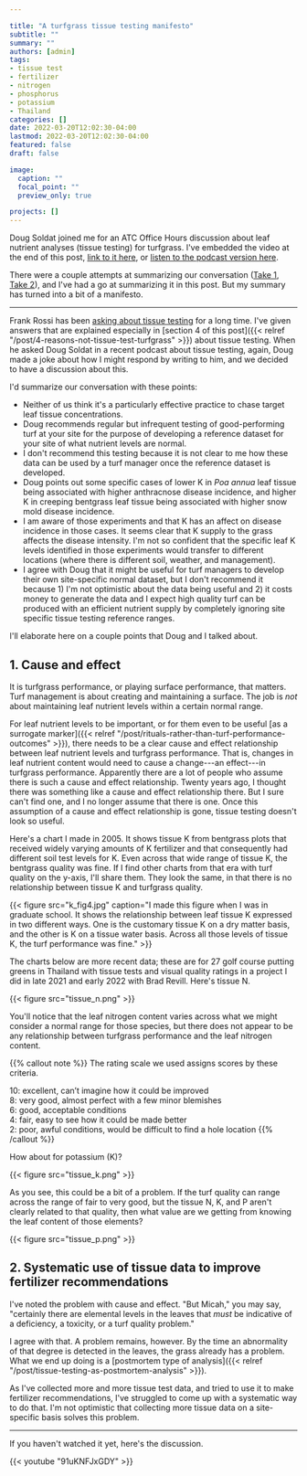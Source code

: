 ```yaml
---

title: "A turfgrass tissue testing manifesto"
subtitle: ""
summary: ""
authors: [admin]
tags: 
- tissue test
- fertilizer
- nitrogen
- phosphorus
- potassium
- Thailand
categories: []
date: 2022-03-20T12:02:30-04:00
lastmod: 2022-03-20T12:02:30-04:00
featured: false
draft: false

image:
  caption: ""
  focal_point: ""
  preview_only: true

projects: []
---
```


Doug Soldat joined me for an ATC Office Hours discussion about leaf nutrient analyses (tissue testing) for turfgrass. I've embedded the video at the end of this post, [link to it here](https://youtu.be/91uKNFJxGDY), or [listen to the podcast version here](https://share.transistor.fm/s/fa092ec6).

There were a couple attempts at summarizing our conversation ([Take 1](https://twitter.com/Carl_Schimenti/status/1503754539882659845), [Take 2](https://twitter.com/TurfTruth/status/1504063689204600834)), and I've had a go at summarizing it in this post. But my summary has turned into a bit of a manifesto.

---

Frank Rossi has been [asking about tissue testing](https://twitter.com/FrankSpeaks3/status/1503821881857740809) for a long time. I've given answers that are explained especially in [section 4 of this post]({{< relref "/post/4-reasons-not-tissue-test-turfgrass" >}}) about tissue testing. When he asked Doug Soldat in a recent podcast about tissue testing, again, Doug made a joke about how I might respond by writing to him, and we decided to have a discussion about this. 

I'd summarize our conversation with these points:

* Neither of us think it's a particularly effective practice to chase target leaf tissue concentrations.
* Doug recommends regular but infrequent testing of good-performing turf at your site for the purpose of developing a reference dataset for your site of what nutrient levels are normal.
* I don't recommend this testing because it is not clear to me how these data can be used by a turf manager once the reference dataset is developed.
* Doug points out some specific cases of lower K in *Poa annua* leaf tissue being associated with higher anthracnose disease incidence, and higher K in creeping bentgrass leaf tissue being associated with higher snow mold disease incidence.
* I am aware of those experiments and that K has an affect on disease incidence in those cases. It seems clear that K supply to the grass affects the disease intensity. I'm not so confident that the specific leaf K levels identified in those experiments would transfer to different locations (where there is different soil, weather, and management). 
* I agree with Doug that it might be useful for turf managers to develop their own site-specific normal dataset, but I don't recommend it because 1) I'm not optimistic about the data being useful and 2) it costs money to generate the data and I expect high quality turf can be produced with an efficient nutrient supply by completely ignoring site specific tissue testing reference ranges.

I'll elaborate here on a couple points that Doug and I talked about.

## 1. Cause and effect

It is turfgrass performance, or playing surface performance, that matters. Turf management is about creating and maintaining a surface. The job is *not* about maintaining leaf nutrient levels within a certain normal range.

For leaf nutrient levels to be important, or for them even to be useful [as a surrogate marker]({{< relref "/post/rituals-rather-than-turf-performance-outcomes" >}}), there needs to be a clear cause and effect relationship between leaf nutrient levels and turfgrass performance. That is, changes in leaf nutrient content would need to cause a change---an effect---in turfgrass performance. Apparently there are a lot of people who assume there is such a cause and effect relationship. Twenty years ago, I thought there was something like a cause and effect relationship there. But I sure can't find one, and I no longer assume that there is one. Once this assumption of a cause and effect relationship is gone, tissue testing doesn't look so useful.

Here's a chart I made in 2005. It shows tissue K from bentgrass plots that received widely varying amounts of K fertilizer and that consequently had different soil test levels for K. Even across that wide range of tissue K, the bentgrass quality was fine. If I find other charts from that era with turf quality on the y-axis, I'll share them. They look the same, in that there is no relationship between tissue K and turfgrass quality.

{{< figure src="k_fig4.jpg" caption="I made this figure when I was in graduate school. It shows the relationship between leaf tissue K expressed in two different ways. One is the customary tissue K on a dry matter basis, and the other is K on a tissue water basis. Across all those levels of tissue K, the turf performance was fine." >}}

The charts below are more recent data; these are for 27 golf course putting greens in Thailand with tissue tests and visual quality ratings in a project I did in late 2021 and early 2022 with Brad Revill. Here's tissue N. 

{{< figure src="tissue_n.png" >}}

You'll notice that the leaf nitrogen content varies across what we might consider a normal range for those species, but there does not appear to be any relationship between turfgrass performance and the leaf nitrogen content.

{{% callout note %}}
The rating scale we used assigns scores by these criteria.

10: excellent, can’t imagine how it could be improved<br>
8: very good, almost perfect with a few minor blemishes<br>
6: good, acceptable conditions<br>
4: fair, easy to see how it could be made better<br>
2: poor, awful conditions, would be difficult to find a hole location
{{% /callout %}}

How about for potassium (K)?

{{< figure src="tissue_k.png" >}}

As you see, this could be a bit of a problem. If the turf quality can range across the range of fair to very good, but the tissue N, K, and P aren't clearly related to that quality, then what value are we getting from knowing the leaf content of those elements?

{{< figure src="tissue_p.png" >}}

## 2. Systematic use of tissue data to improve fertilizer recommendations

I've noted the problem with cause and effect. "But Micah," you may say, "certainly there are elemental levels in the leaves that *must* be indicative of a deficiency, a toxicity, or a turf quality problem." 

I agree with that. A problem remains, however. By the time an abnormality of that degree is detected in the leaves, the grass already has a problem. What we end up doing is a [postmortem type of analysis]({{< relref "/post/tissue-testing-as-postmortem-analysis" >}}).

As I've collected more and more tissue test data, and tried to use it to make fertilizer recommendations, I've struggled to come up with a systematic way to do that. I'm not optimistic that collecting more tissue data on a site-specific basis solves this problem.

---

If you haven't watched it yet, here's the discussion.

{{< youtube "91uKNFJxGDY" >}}


